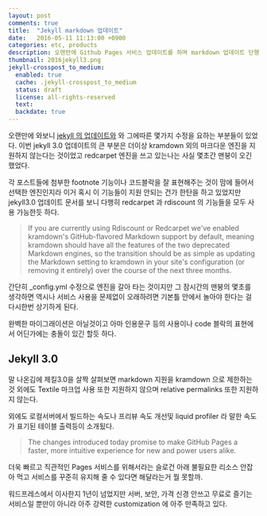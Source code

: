 ```yaml
---
layout: post
comments: true
title:  "Jekyll markdown 업데이트"
date:   2016-05-11 11:13:00 +0900
categories: etc, products
description: 오랜만에 Github Pages 서비스 업데이트를 하며 markdown 업데이트 단행.  
thumbnail: 2016jekyll3.png
jekyll-crosspost_to_medium:
  enabled: true
  cache: .jekyll-crosspost_to_medium
  status: draft
  license: all-rights-reserved
  text:
  backdate: true
---
```



오랜만에 와보니 [jekyll 의 업데이트와](https://github.com/blog/2100-github-pages-now-faster-and-simpler-with-jekyll-3-0) 와 그에따른 몇가지 수정을 요하는 부분들이 있었다. 이번 jekyll 3.0 업데이트의 큰 부분은 더이상 kramdown 외의 마크다운 엔진을 지원하지 않는다는 것이었고 redcarpet 엔진을 쓰고 있는나는 사실 몇초간 맨붕이 오긴 했었다.

각 포스트들에 첨부한 footnote 기능이나 코드블락을 잘 표현해주는 것이 맘에 들어서 선택한 엔진인지라 이거 혹시 이 기능들이 지원 안되는 건가 한탄을 하고 있었지만 jekyll3.0 업데이트 문서를 보니 다행히 redcarpet 과 rdiscount 의 기능들을 모두 사용 가능한듯 하다.

>If you are currently using Rdiscount or Redcarpet we've enabled kramdown's GitHub-flavored Markdown support by default, meaning kramdown should have all the features of the two deprecated Markdown engines, so the transition should be as simple as updating the Markdown setting to kramdown in your site's configuration (or removing it entirely) over the course of the next three months.

간단히 _config.yml 수정으로 엔진을 갈아 타는 것이지만 그 잠시간의 맨붕의 몇초를 생각하면 역시나 서비스 사용을 문제없이 오래하려면 기본틀 안에서 놀아야 한다는 걸 다시한번 상기하게 된다.

완벽한 마이그래이션은 아닐것이고 아마 인용문구 등의 사용이나 code 블락의 표현에서 어딘가에는 충돌이 있긴 할듯 하다.

Jekyll 3.0
-----

말 나온김에 제킬3.0을 살짝 살펴보면 markdown 지원을 kramdown 으로 제한하는 것 외에도 Textile 마크업 사용 또한 지원하지 않으며 relative permalinks 또한 지원하지 않는다.  

외에도 로컬서버에서 빌드하는 속도나 프리뷰 속도 개선및 liquid profiler 라 말한 속도가 표기된 테이블 출력등이 소개됬다.

>The changes introduced today promise to make GitHub Pages a faster, more intuitive experience for new and power users alike.

더욱 빠르고 직관적인 Pages 서비스를 위해서라는 슬로건 아래 불필요한 리소스 안잡아 먹고 서비스를 꾸준히 유지해 줄 수 있다면 해달라는거 뭘 못할까.

워드프레스에서 이사한지 1년이 넘었지만 서버, 보안, 가격 신경 안쓰고 무료로 즐기는 서비스일 뿐만이 아니라 아주 강력한 customization 에 아주 만족하고 있다.



